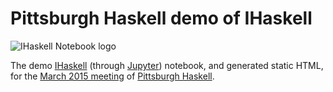# Pittsburgh Haskell demo of IHaskell

![IHaskell Notebook logo](https://camo.githubusercontent.com/7693c3a15b2962afd24546cd2a8c7ff299006412/68747470733a2f2f7261772e6769746875622e636f6d2f67696269616e736b792f494861736b656c6c2f6d61737465722f696d616765732f696861736b656c6c2d6c6f676f2e706e67)

The demo [IHaskell](https://github.com/gibiansky/IHaskell) (through [Jupyter](http://jupyter.org/)) notebook, and generated static HTML, for the [March 2015 meeting](http://www.meetup.com/Pittsburgh-Code-Supply/events/220880859/) of [Pittsburgh Haskell](http://PittsburghHaskell.org/).
